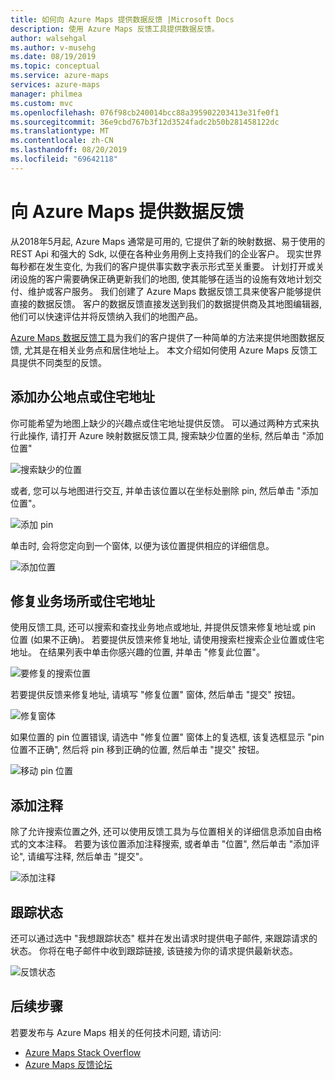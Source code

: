 ```yaml
---
title: 如何向 Azure Maps 提供数据反馈 |Microsoft Docs
description: 使用 Azure Maps 反馈工具提供数据反馈。
author: walsehgal
ms.author: v-musehg
ms.date: 08/19/2019
ms.topic: conceptual
ms.service: azure-maps
services: azure-maps
manager: philmea
ms.custom: mvc
ms.openlocfilehash: 076f98cb240014bcc88a395902203413e31fe0f1
ms.sourcegitcommit: 36e9cbd767b3f12d3524fadc2b50b281458122dc
ms.translationtype: MT
ms.contentlocale: zh-CN
ms.lasthandoff: 08/20/2019
ms.locfileid: "69642118"
---
```

# <a name="provide-data-feedback-to-azure-maps"></a>向 Azure Maps 提供数据反馈

从2018年5月起, Azure Maps 通常是可用的, 它提供了新的映射数据、易于使用的 REST Api 和强大的 Sdk, 以便在各种业务用例上支持我们的企业客户。 现实世界每秒都在发生变化, 为我们的客户提供事实数字表示形式至关重要。 计划打开或关闭设施的客户需要确保正确更新我们的地图, 使其能够在适当的设施有效地计划交付、维护或客户服务。 我们创建了 Azure Maps 数据反馈工具来使客户能够提供直接的数据反馈。 客户的数据反馈直接发送到我们的数据提供商及其地图编辑器, 他们可以快速评估并将反馈纳入我们的地图产品。  

[Azure Maps 数据反馈工具](https://feedback.azuremaps.com)为我们的客户提供了一种简单的方法来提供地图数据反馈, 尤其是在相关业务点和居住地址上。 本文介绍如何使用 Azure Maps 反馈工具提供不同类型的反馈。

## <a name="add-a-business-place-or-a-residential-address"></a>添加办公地点或住宅地址 

你可能希望为地图上缺少的兴趣点或住宅地址提供反馈。 可以通过两种方式来执行此操作, 请打开 Azure 映射数据反馈工具, 搜索缺少位置的坐标, 然后单击 "添加位置"

  ![搜索缺少的位置](./media/how-to-use-feedback-tool/search-poi.png)

或者, 您可以与地图进行交互, 并单击该位置以在坐标处删除 pin, 然后单击 "添加位置"。 

  ![添加 pin](./media/how-to-use-feedback-tool/add-poi.png)

单击时, 会将您定向到一个窗体, 以便为该位置提供相应的详细信息。

  ![添加位置](./media/how-to-use-feedback-tool/add-a-place.png)

## <a name="fix-a-business-place-or-a-residential-address"></a>修复业务场所或住宅地址 

使用反馈工具, 还可以搜索和查找业务地点或地址, 并提供反馈来修复地址或 pin 位置 (如果不正确)。 若要提供反馈来修复地址, 请使用搜索栏搜索企业位置或住宅地址。 在结果列表中单击你感兴趣的位置, 并单击 "修复此位置"。

  ![要修复的搜索位置](./media/how-to-use-feedback-tool/fix-place.png)

若要提供反馈来修复地址, 请填写 "修复位置" 窗体, 然后单击 "提交" 按钮。

  ![修复窗体](./media/how-to-use-feedback-tool/fix-form.png)

如果位置的 pin 位置错误, 请选中 "修复位置" 窗体上的复选框, 该复选框显示 "pin 位置不正确", 然后将 pin 移到正确的位置, 然后单击 "提交" 按钮。

  ![移动 pin 位置](./media/how-to-use-feedback-tool/move-pin.png)

## <a name="add-a-comment"></a>添加注释 

除了允许搜索位置之外, 还可以使用反馈工具为与位置相关的详细信息添加自由格式的文本注释。 若要为该位置添加注释搜索, 或者单击 "位置", 然后单击 "添加评论", 请编写注释, 然后单击 "提交"。 

  ![添加注释](./media/how-to-use-feedback-tool/add-comment.png)

## <a name="track-status"></a>跟踪状态 

还可以通过选中 "我想跟踪状态" 框并在发出请求时提供电子邮件, 来跟踪请求的状态。 你将在电子邮件中收到跟踪链接, 该链接为你的请求提供最新状态。 

  ![反馈状态](./media/how-to-use-feedback-tool/feedback-status.png)


## <a name="next-steps"></a>后续步骤

若要发布与 Azure Maps 相关的任何技术问题, 请访问:

* [Azure Maps Stack Overflow](https://stackoverflow.com/questions/tagged/azure-maps)
* [Azure Maps 反馈论坛](https://feedback.azure.com/forums/909172-azure-maps)